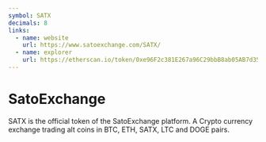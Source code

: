 ```yaml
---
symbol: SATX
decimals: 8
links:
  - name: website
    url: https://www.satoexchange.com/SATX/
  - name: explorer
    url: https://etherscan.io/token/0xe96F2c381E267a96C29bbB8ab05AB7d3527b45Ab
---
```


# SatoExchange

SATX is the official token of the SatoExchange platform. A Crypto currency exchange trading alt coins in BTC, ETH, SATX, LTC and DOGE pairs.
